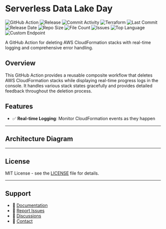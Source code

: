 # Serverless Data Lake Day

![GitHub Action](https://img.shields.io/badge/GitHub-Action-blue?logo=github)&nbsp;![Release](https://github.com/subhamay-bhattacharyya/4603-data-lake-tf/actions/workflows/release.yaml/badge.svg)&nbsp;![Commit Activity](https://img.shields.io/github/commit-activity/t/subhamay-bhattacharyya/4603-data-lake-tf)&nbsp;![Terraform](https://img.shields.io/badge/AWS-Terraform-orange?logo=amazonaws)&nbsp;![Last Commit](https://img.shields.io/github/last-commit/subhamay-bhattacharyya/4603-data-lake-tf)&nbsp;![Release Date](https://img.shields.io/github/release-date/subhamay-bhattacharyya/4603-data-lake-tf)&nbsp;![Repo Size](https://img.shields.io/github/repo-size/subhamay-bhattacharyya/4603-data-lake-tf)&nbsp;![File Count](https://img.shields.io/github/directory-file-count/subhamay-bhattacharyya/4603-data-lake-tf)&nbsp;![Issues](https://img.shields.io/github/issues/subhamay-bhattacharyya/4603-data-lake-tf)&nbsp;![Top Language](https://img.shields.io/github/languages/top/subhamay-bhattacharyya/4603-data-lake-tf)&nbsp;![Custom Endpoint](https://img.shields.io/endpoint?url=https://gist.githubusercontent.com/bsubhamay/0c3c61781f50645539c3020867a68c27/raw/4603-data-lake-tf.json?)


A GitHub Action for deleting AWS CloudFormation stacks with real-time logging and comprehensive error handling.

## Overview

This GitHub Action provides a reusable composite workflow that deletes AWS CloudFormation stacks while displaying real-time progress logs in the console. It handles various stack states gracefully and provides detailed feedback throughout the deletion process.

## Features

- ✅ **Real-time Logging**: Monitor CloudFormation events as they happen

---

## Architecture Diagram


---

## License

MIT License - see the [LICENSE](LICENSE) file for details.

---

## Support

- 📖 [Documentation](https://github.com/subhamay-bhattacharyya/4603-data-lake-tf/wiki)
- 🐛 [Report Issues](https://github.com/subhamay-bhattacharyya/4603-data-lake-tf/issues)
- 💬 [Discussions](https://github.com/subhamay-bhattacharyya/4603-data-lake-tf/discussions)
- 📧 [Contact](mailto:support@subhamay.aws@gmail.com)
